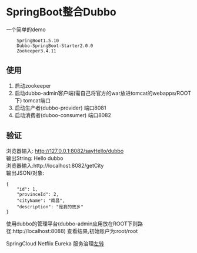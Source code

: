 # SpringBoot整合Dubbo
一个简单的demo
        
        SpringBoot1.5.10
        Dubbo-SpringBoot-Starter2.0.0
        Zookeeper3.4.11

## 使用
1. 启动zookeeper
2. 启动dubbo-admin客户端(需自己将官方的war放进tomcat的webapps/ROOT下) tomcat端口
3. 启动生产者(dubbo-provider) 端口8081
4. 启动消费者(duboo-consumer) 端口8082

## 验证
浏览器输入: http://127.0.0.1:8082/sayHello/dubbo  
输出String: Hello dubbo<br>
浏览器输入:http://localhost:8082/getCity<br>
输出JSON/对象:
    

    {
        "id": 1,
        "provinceId": 2,
        "cityName": "南昌",
        "description": "是我的故乡"
    }
   
使用dubbo的管理平台(dubbo-admin应用放在ROOT下则路径:http://localhost:8088)
查看结果,初始账户为:root/root

SpringCloud Netflix Eureka 服务治理[左转](https://github.com/jxnu-liguobin/SpringCloud-Learning)
